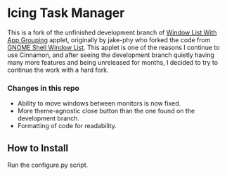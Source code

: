 Icing Task Manager
=============

This is a fork of the unfinished development branch of [Window List With App Grouping](https://github.com/jake-phy/WindowIconList/) applet, originally by jake-phy who forked the code from [GNOME Shell Window List](https://github.com/siefkenj/gnome-shell-windowlist/). This applet is one of the reasons I continue to use Cinnamon, and after seeing the development branch quietly having many more features and being unreleased for months, I decided to try to continue the work with a hard fork.

### Changes in this repo

  * Ability to move windows between monitors is now fixed.
  * More theme-agnostic close button than the one found on the development branch.
  * Formatting of code for readability.

How to Install
--------------
Run the configure.py script.
